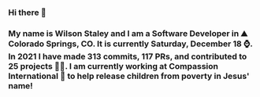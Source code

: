 ### Hi there 👋

### My name is Wilson Staley and I am a Software Developer in ⛰ Colorado Springs, CO.  It is currently Saturday, December 18 ⌚. In 2021 I have made 313 commits, 117 PRs, and contributed to 25 projects 👨‍💻. I am currently working at Compassion International 🏢 to help release children from poverty in Jesus' name!